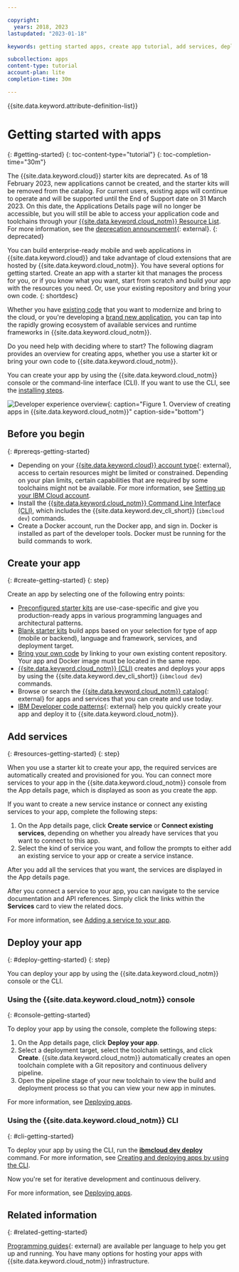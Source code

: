 ```yaml
---

copyright:
  years: 2018, 2023
lastupdated: "2023-01-18"

keywords: getting started apps, create app tutorial, add services, deploy apps, create app, app tutorial

subcollection: apps
content-type: tutorial
account-plan: lite
completion-time: 30m

---
```


{{site.data.keyword.attribute-definition-list}}

# Getting started with apps
{: #getting-started}
{: toc-content-type="tutorial"}
{: toc-completion-time="30m"}

The {{site.data.keyword.cloud}} starter kits are deprecated. As of 18 February 2023, new applications cannot be created, and the starter kits will be removed from the catalog. For current users, existing apps will continue to operate and will be supported until the End of Support date on 31 March 2023. On this date, the Applications Details page will no longer be accessible, but you will still be able to access your application code and toolchains through your [{{site.data.keyword.cloud_notm}} Resource List](https://cloud.ibm.com/resources). For more information, see the [deprecation announcement](https://www.ibm.com/cloud/blog/announcements/deprecation-of-ibm-cloud-starter-kits){: external}.
{: deprecated}

You can build enterprise-ready mobile and web applications in {{site.data.keyword.cloud}} and take advantage of cloud extensions that are hosted by {{site.data.keyword.cloud_notm}}. You have several options for getting started. Create an app with a starter kit that manages the process for you, or if you know what you want, start from scratch and build your app with the resources you need. Or, use your existing repository and bring your own code.
{: shortdesc}

Whether you have [existing code](/docs/apps?topic=apps-tutorial-byoc) that you want to modernize and bring to the cloud, or you're developing a [brand new application](/docs/apps?topic=apps-tutorial-starterkit), you can tap into the rapidly growing ecosystem of available services and runtime frameworks in {{site.data.keyword.cloud_notm}}.

Do you need help with deciding where to start? The following diagram provides an overview for creating apps, whether you use a starter kit or bring your own code to {{site.data.keyword.cloud_notm}}.

You can create your app by using the {{site.data.keyword.cloud_notm}} console or the command-line interface (CLI). If you want to use the CLI, see the [installing steps](/docs/cli?topic=cli-getting-started).

![Developer experience overview](images/dev-journey.png "Overview of creating apps in {{site.data.keyword.cloud_notm}}"){: caption="Figure 1. Overview of creating apps in {{site.data.keyword.cloud_notm}}" caption-side="bottom"}

## Before you begin
{: #prereqs-getting-started}

* Depending on your [{{site.data.keyword.cloud}} account type](/registration){: external}, access to certain resources might be limited or constrained. Depending on your plan limits, certain capabilities that are required by some toolchains might not be available. For more information, see [Setting up your IBM Cloud account](/docs/account?topic=account-account-getting-started).
* Install the [{{site.data.keyword.cloud_notm}} Command Line Interface (CLI)](/docs/cli?topic=cli-getting-started), which includes the {{site.data.keyword.dev_cli_short}} (`ibmcloud dev`) commands.
* Create a Docker account, run the Docker app, and sign in. Docker is installed as part of the developer tools. Docker must be running for the build commands to work.

## Create your app
{: #create-getting-started}
{: step}

Create an app by selecting one of the following entry points:

* [Preconfigured starter kits](/docs/apps?topic=apps-tutorial-starterkit) are use-case-specific and give you production-ready apps in various programming languages and architectural patterns.
* [Blank starter kits](/docs/apps?topic=apps-tutorial-scratch) build apps based on your selection for type of app (mobile or backend), language and framework, services, and deployment target.
* [Bring your own code](/docs/apps?topic=apps-tutorial-byoc) by linking to your own existing content repository. Your app and Docker image must be located in the same repo.
* [{{site.data.keyword.cloud_notm}} (CLI)](/docs/apps?topic=apps-create-deploy-app-cli) creates and deploys your apps by using the {{site.data.keyword.dev_cli_short}} (`ibmcloud dev`) commands.
* Browse or search the [{{site.data.keyword.cloud_notm}} catalog](/catalog){: external} for apps and services that you can create and use today.
* [IBM Developer code patterns](https://developer.ibm.com/patterns/){: external} help you quickly create your app and deploy it to {{site.data.keyword.cloud_notm}}.

## Add services
{: #resources-getting-started}
{: step}

When you use a starter kit to create your app, the required services are automatically created and provisioned for you. You can connect more services to your app in the {{site.data.keyword.cloud_notm}} console from the App details page, which is displayed as soon as you create the app.

If you want to create a new service instance or connect any existing services to your app, complete the following steps:

1. On the App details page, click **Create service** or **Connect existing services**, depending on whether you already have services that you want to connect to this app.
2. Select the kind of service you want, and follow the prompts to either add an existing service to your app or create a service instance.

After you add all the services that you want, the services are displayed in the App details page.

After you connect a service to your app, you can navigate to the service documentation and API references. Simply click the links within the **Services** card to view the related docs.

For more information, see [Adding a service to your app](/docs/apps?topic=apps-add-service).

## Deploy your app
{: #deploy-getting-started}
{: step}

You can deploy your app by using the {{site.data.keyword.cloud_notm}} console or the CLI.

### Using the {{site.data.keyword.cloud_notm}} console
{: #console-getting-started}

To deploy your app by using the console, complete the following steps:

1. On the App details page, click **Deploy your app**.
2. Select a deployment target, select the toolchain settings, and click **Create**. {{site.data.keyword.cloud_notm}} automatically creates an open toolchain complete with a Git repository and continuous delivery pipeline.
3. Open the pipeline stage of your new toolchain to view the build and deployment process so that you can view your new app in minutes.

For more information, see [Deploying apps](/docs/apps?topic=apps-deploying-apps).

### Using the {{site.data.keyword.cloud_notm}} CLI
{: #cli-getting-started}

To deploy your app by using the CLI, run the [**ibmcloud dev deploy**](/docs/cli?topic=cli-idt-cli#deploy) command. For more information, see [Creating and deploying apps by using the CLI](/docs/apps?topic=apps-create-deploy-app-cli).

Now you're set for iterative development and continuous delivery.

For more information, see [Deploying apps](/docs/apps?topic=apps-deploying-apps).

## Related information
{: #related-getting-started}

[Programming guides](/docs?tab=develop){: external} are available per language to help you get up and running. You have many options for hosting your apps with {{site.data.keyword.cloud_notm}} infrastructure.
